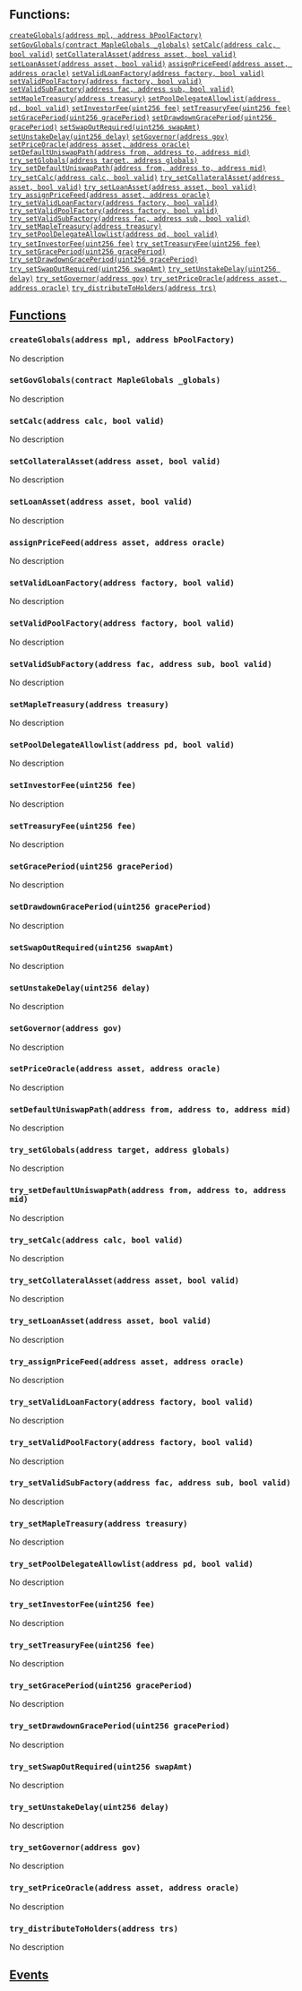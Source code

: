 

## Functions:
[`createGlobals(address mpl, address bPoolFactory)`](#Governor-createGlobals-address-address-)
[`setGovGlobals(contract MapleGlobals _globals)`](#Governor-setGovGlobals-contract-MapleGlobals-)
[`setCalc(address calc, bool valid)`](#Governor-setCalc-address-bool-)
[`setCollateralAsset(address asset, bool valid)`](#Governor-setCollateralAsset-address-bool-)
[`setLoanAsset(address asset, bool valid)`](#Governor-setLoanAsset-address-bool-)
[`assignPriceFeed(address asset, address oracle)`](#Governor-assignPriceFeed-address-address-)
[`setValidLoanFactory(address factory, bool valid)`](#Governor-setValidLoanFactory-address-bool-)
[`setValidPoolFactory(address factory, bool valid)`](#Governor-setValidPoolFactory-address-bool-)
[`setValidSubFactory(address fac, address sub, bool valid)`](#Governor-setValidSubFactory-address-address-bool-)
[`setMapleTreasury(address treasury)`](#Governor-setMapleTreasury-address-)
[`setPoolDelegateAllowlist(address pd, bool valid)`](#Governor-setPoolDelegateAllowlist-address-bool-)
[`setInvestorFee(uint256 fee)`](#Governor-setInvestorFee-uint256-)
[`setTreasuryFee(uint256 fee)`](#Governor-setTreasuryFee-uint256-)
[`setGracePeriod(uint256 gracePeriod)`](#Governor-setGracePeriod-uint256-)
[`setDrawdownGracePeriod(uint256 gracePeriod)`](#Governor-setDrawdownGracePeriod-uint256-)
[`setSwapOutRequired(uint256 swapAmt)`](#Governor-setSwapOutRequired-uint256-)
[`setUnstakeDelay(uint256 delay)`](#Governor-setUnstakeDelay-uint256-)
[`setGovernor(address gov)`](#Governor-setGovernor-address-)
[`setPriceOracle(address asset, address oracle)`](#Governor-setPriceOracle-address-address-)
[`setDefaultUniswapPath(address from, address to, address mid)`](#Governor-setDefaultUniswapPath-address-address-address-)
[`try_setGlobals(address target, address globals)`](#Governor-try_setGlobals-address-address-)
[`try_setDefaultUniswapPath(address from, address to, address mid)`](#Governor-try_setDefaultUniswapPath-address-address-address-)
[`try_setCalc(address calc, bool valid)`](#Governor-try_setCalc-address-bool-)
[`try_setCollateralAsset(address asset, bool valid)`](#Governor-try_setCollateralAsset-address-bool-)
[`try_setLoanAsset(address asset, bool valid)`](#Governor-try_setLoanAsset-address-bool-)
[`try_assignPriceFeed(address asset, address oracle)`](#Governor-try_assignPriceFeed-address-address-)
[`try_setValidLoanFactory(address factory, bool valid)`](#Governor-try_setValidLoanFactory-address-bool-)
[`try_setValidPoolFactory(address factory, bool valid)`](#Governor-try_setValidPoolFactory-address-bool-)
[`try_setValidSubFactory(address fac, address sub, bool valid)`](#Governor-try_setValidSubFactory-address-address-bool-)
[`try_setMapleTreasury(address treasury)`](#Governor-try_setMapleTreasury-address-)
[`try_setPoolDelegateAllowlist(address pd, bool valid)`](#Governor-try_setPoolDelegateAllowlist-address-bool-)
[`try_setInvestorFee(uint256 fee)`](#Governor-try_setInvestorFee-uint256-)
[`try_setTreasuryFee(uint256 fee)`](#Governor-try_setTreasuryFee-uint256-)
[`try_setGracePeriod(uint256 gracePeriod)`](#Governor-try_setGracePeriod-uint256-)
[`try_setDrawdownGracePeriod(uint256 gracePeriod)`](#Governor-try_setDrawdownGracePeriod-uint256-)
[`try_setSwapOutRequired(uint256 swapAmt)`](#Governor-try_setSwapOutRequired-uint256-)
[`try_setUnstakeDelay(uint256 delay)`](#Governor-try_setUnstakeDelay-uint256-)
[`try_setGovernor(address gov)`](#Governor-try_setGovernor-address-)
[`try_setPriceOracle(address asset, address oracle)`](#Governor-try_setPriceOracle-address-address-)
[`try_distributeToHolders(address trs)`](#Governor-try_distributeToHolders-address-)


## <u>Functions</u>

### `createGlobals(address mpl, address bPoolFactory)`
No description

### `setGovGlobals(contract MapleGlobals _globals)`
No description

### `setCalc(address calc, bool valid)`
No description

### `setCollateralAsset(address asset, bool valid)`
No description

### `setLoanAsset(address asset, bool valid)`
No description

### `assignPriceFeed(address asset, address oracle)`
No description

### `setValidLoanFactory(address factory, bool valid)`
No description

### `setValidPoolFactory(address factory, bool valid)`
No description

### `setValidSubFactory(address fac, address sub, bool valid)`
No description

### `setMapleTreasury(address treasury)`
No description

### `setPoolDelegateAllowlist(address pd, bool valid)`
No description

### `setInvestorFee(uint256 fee)`
No description

### `setTreasuryFee(uint256 fee)`
No description

### `setGracePeriod(uint256 gracePeriod)`
No description

### `setDrawdownGracePeriod(uint256 gracePeriod)`
No description

### `setSwapOutRequired(uint256 swapAmt)`
No description

### `setUnstakeDelay(uint256 delay)`
No description

### `setGovernor(address gov)`
No description

### `setPriceOracle(address asset, address oracle)`
No description

### `setDefaultUniswapPath(address from, address to, address mid)`
No description

### `try_setGlobals(address target, address globals)`
No description

### `try_setDefaultUniswapPath(address from, address to, address mid)`
No description

### `try_setCalc(address calc, bool valid)`
No description

### `try_setCollateralAsset(address asset, bool valid)`
No description

### `try_setLoanAsset(address asset, bool valid)`
No description

### `try_assignPriceFeed(address asset, address oracle)`
No description

### `try_setValidLoanFactory(address factory, bool valid)`
No description

### `try_setValidPoolFactory(address factory, bool valid)`
No description

### `try_setValidSubFactory(address fac, address sub, bool valid)`
No description

### `try_setMapleTreasury(address treasury)`
No description

### `try_setPoolDelegateAllowlist(address pd, bool valid)`
No description

### `try_setInvestorFee(uint256 fee)`
No description

### `try_setTreasuryFee(uint256 fee)`
No description

### `try_setGracePeriod(uint256 gracePeriod)`
No description

### `try_setDrawdownGracePeriod(uint256 gracePeriod)`
No description

### `try_setSwapOutRequired(uint256 swapAmt)`
No description

### `try_setUnstakeDelay(uint256 delay)`
No description

### `try_setGovernor(address gov)`
No description

### `try_setPriceOracle(address asset, address oracle)`
No description

### `try_distributeToHolders(address trs)`
No description

## <u>Events</u>
